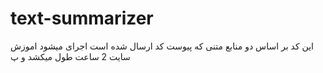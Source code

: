 # text-summarizer
این کد بر اساس  دو  منابع متنی که پیوست کد ارسال شده است اجرای میشود  اموزش سایت 2 ساعت طول میکشد و پ
